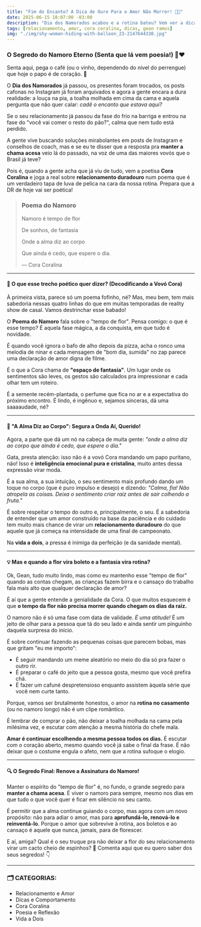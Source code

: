 ```yaml
---
title: "Fim do Encanto? A Dica de Ouro Para o Amor Não Morrer! 🥀💖" 
date: 2025-06-15 18:07:00 -03:00 
description: "Dia dos Namorados acabou e a rotina bateu? Vem ver a dica de ouro da vovó Cora pra manter a chama acesa e o namoro eterno!" 
tags: [relacionamento, amor, cora coralina, dicas, gean ramos] 
img: "./img/shy-woman-hiding-with-balloon_23-2147644330.jpg"
---
```

### **O Segredo do Namoro Eterno (Senta que lá vem poesia!) 📝❤️**

Senta aqui, pega o café (ou o vinho, dependendo do nível do perrengue) que hoje o papo é de coração. 🍷 

O **Dia dos Namorados** já passou, os presentes foram trocados, os posts cafonas no Instagram já foram arquivados e agora a gente encara a dura realidade: a louça na pia, a toalha molhada em cima da cama e aquela pergunta que não quer calar: _cadê o encanto que estava aqui?_

Se o seu relacionamento já passou da fase do frio na barriga e entrou na fase do "você vai comer o resto do pão?", calma que nem tudo está perdido. 

A gente vive buscando soluções mirabolantes em posts de Instagram e conselhos de coach, mas e se eu te disser que a resposta pra **manter a chama acesa** veio lá do passado, na voz de uma das maiores vovós que o Brasil já teve?

Pois é, quando a gente acha que já viu de tudo, vem a poetisa **Cora Coralina** e joga a real sobre **relacionamento duradouro** num poema que é um verdadeiro tapa de luva de pelica na cara da nossa rotina. Prepara que a DR de hoje vai ser poética!

> ### **Poema do Namoro**
> Namoro é tempo de flor
> 
> De sonhos, de fantasia
> 
> Onde a alma diz ao corpo
> 
> Que ainda é cedo, que espere o dia.
> 
> — Cora Coralina

----------

#### **🛑 O que esse trecho poético quer dizer? (Decodificando a Vovó Cora)**

À primeira vista, parece só um poema fofinho, né? Mas, meu bem, tem mais sabedoria nessas quatro linhas do que em muitas temporadas de reality show de casal. Vamos destrinchar esse babado!

O **Poema do Namoro** fala sobre o "tempo de flor". Pensa comigo: o que é esse tempo? É aquela fase mágica, a da conquista, em que tudo é novidade. 

É quando você ignora o bafo de alho depois da pizza, acha o ronco uma melodia de ninar e cada mensagem de "bom dia, sumida" no zap parece uma declaração de amor digna de filme.

É o que a Cora chama de **"espaço de fantasia"**. Um lugar onde os sentimentos são leves, os gestos são calculados pra impressionar e cada olhar tem um roteiro. 

É a semente recém-plantada, o perfume que fica no ar e a expectativa do próximo encontro. É lindo, é ingênuo e, sejamos sinceras, dá uma saaaaudade, né?

----------

#### **🤯 "A Alma Diz ao Corpo": Segura a Onda Aí, Querido!**

Agora, a parte que dá um nó na cabeça de muita gente: _"onde a alma diz ao corpo que ainda é cedo, que espere o dia."_

Gata, presta atenção: isso não é a vovó Cora mandando um papo puritano, não! Isso é **inteligência emocional pura e cristalina**, muito antes dessa expressão virar moda. 

É a sua alma, a sua intuição, o seu sentimento mais profundo dando um toque no corpo (que é puro impulso e desejo) e dizendo: _"Calma, fia! Não atropela as coisas. Deixa o sentimento criar raiz antes de sair colhendo a fruta."_

É sobre respeitar o tempo do outro e, principalmente, o seu. 
É a sabedoria de entender que um amor construído na base da paciência e do cuidado tem muito mais chance de virar um **relacionamento duradouro** do que aquele que já começa na intensidade de uma final de campeonato. 

Na **vida a dois**, a pressa é inimiga da perfeição (e da sanidade mental).

----------

#### **💡 Mas e quando a flor vira boleto e a fantasia vira rotina?**

Ok, Gean, tudo muito lindo, mas como eu mantenho esse "tempo de flor" quando as contas chegam, as crianças fazem birra e o cansaço do trabalho fala mais alto que qualquer declaração de amor?

É aí que a gente entende a genialidade da Cora. O que muitos esquecem é que **o tempo da flor não precisa morrer quando chegam os dias da raiz.**

O namoro não é só uma fase com data de validade. _É uma atitude!_ É um jeito de olhar para a pessoa que tá do seu lado e ainda sentir um pinguinho daquela surpresa do início. 

É sobre continuar fazendo as pequenas coisas que parecem bobas, mas que gritam "eu me importo":

-   É seguir mandando um meme aleatório no meio do dia só pra fazer o outro rir.
-   É preparar o café do jeito que a pessoa gosta, mesmo que você prefira chá.
-   É fazer um cafuné despretensioso enquanto assistem àquela série que você nem curte tanto.

Porque, vamos ser brutalmente honestos, o amor na **rotina no casamento** (ou no namoro longo) não é um clipe romântico. 

É lembrar de comprar o pão, não deixar a toalha molhada na cama pela milésima vez, e escutar com atenção a mesma história do chefe mala.

**Amar é continuar escolhendo a mesma pessoa todos os dias.** É escutar com o coração aberto, mesmo quando você já sabe o final da frase. É não deixar que o costume engula o afeto, nem que a rotina sufoque o elogio.

----------

#### **🔍 O Segredo Final: Renove a Assinatura do Namoro!**

Manter o espírito do "tempo de flor" é, no fundo, o grande segredo para **manter a chama acesa**. É viver o namoro para sempre, mesmo nos dias em que tudo o que você quer é ficar em silêncio no seu canto.

É permitir que a alma continue guiando o corpo, mas agora com um novo propósito: não para adiar o amor, mas para **aprofundá-lo, renová-lo e reinventá-lo**. Porque o amor que sobrevive à rotina, aos boletos e ao cansaço é aquele que nunca, jamais, para de florescer.

E aí, amiga? Qual é o seu truque pra não deixar a flor do seu relacionamento virar um cacto cheio de espinhos? 🌵 Comenta aqui que eu quero saber dos seus segredos! 👇

----------

### **🗂️ CATEGORIAS:**

-   Relacionamento e Amor
-   Dicas e Comportamento
-   Cora Coralina
-   Poesia e Reflexão
-   Vida a Dois
